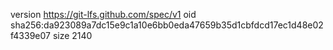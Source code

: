 version https://git-lfs.github.com/spec/v1
oid sha256:da923089a7dc15e9c1a10e6bb0eda47659b35d1cbfdcd17ec1d48e02f4339e07
size 2140
